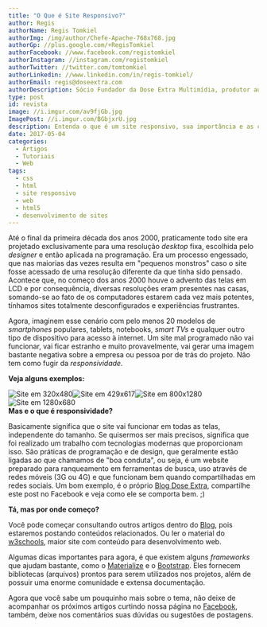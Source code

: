 ```yaml
---
title: "O Que é Site Responsivo?"
author: Regis
authorName: Regis Tomkiel
authorImg: /img/author/Chefe-Apache-768x768.jpg
authorGp: //plus.google.com/+RegisTomkiel
authorFacebook: //www.facebook.com/registomkiel
authorInstagram: //instagram.com/registomkiel
authorTwitter: //twitter.com/tomtomkiel
authorLinkedin: //www.linkedin.com/in/regis-tomkiel/
authorEmail: regis@doseextra.com
authorDescription: Sócio Fundador da Dose Extra Multimídia, produtor audiovisual, desenvolvedor web, podcaster, escritor e quando sobra tempo, coleciona videogames e filmes independentes.
type: post
id: revista
image: //i.imgur.com/av9fjGb.jpg
ImagePost: //i.imgur.com/BGbjxrU.jpg
description: Entenda o que é um site responsivo, sua importância e as caracteŕisticas principais de seu funcionamento.
date: 2017-05-04
categories:
  - Artigos
  - Tutoriais
  - Web
tags:
  - css
  - html
  - site responsivo
  - web
  - html5
  - desenvolvimento de sites
---
```

Até o final da primeira década dos anos 2000, praticamente todo site era projetado exclusivamente para uma resolução <em>desktop </em>fixa, escolhida pelo <em>designer </em>e então aplicada na programação. Era um processo engessado, que nas maiorias das vezes resulta em "pequenos monstros" caso o site fosse acessado de uma resolução diferente da que tinha sido pensado. Acontece que, no começo dos anos 2000 houve o advento das telas em LCD e por consequência, diversas resoluções eram presentes nas casas, somando-se ao fato de os computadores estarem cada vez mais potentes, tínhamos sites totalmente desconfigurados e experiências frustrantes.

Agora, imaginem esse cenário com pelo menos 20 modelos de <em>smartphones </em>populares, tablets, notebooks, <em>smart TVs </em>e qualquer outro tipo de dispositivo para acesso à internet. Um site mal programado não vai funcionar, vai ficar estranho e muito provavelmente, vai gerar uma imagem bastante negativa sobre a empresa ou pessoa por de trás do projeto. Não tem como fugir da <em>responsividade.</em>

<strong>Veja alguns exemplos:</strong>
<div class="owl-carousel owl-slider"><img src="//i.imgur.com/UK5a4M5.jpg" alt="Site em 320x480" /><img src="//i.imgur.com/em5KAWw.jpg" alt="Site em 429x617" /><img src="//i.imgur.com/5dd3Z13.jpg" alt="Site em 800x1280" /><img src="//i.imgur.com/Mfk67ey.jpg" alt="Site em 1280x680" /></div>
<strong>Mas e o que é responsividade?</strong>

Basicamente significa que o site vai funcionar em todas as telas, independente do tamanho. Se quisermos ser mais precisos, significa que foi realizado um trabalho com tecnologias modernas que proporcionam isso. São práticas de programação e de design, que geralmente estão ligadas ao que chamamos de "boa conduta", ou seja, é um website preparado para ranqueamento em ferramentas de busca, uso através de redes móveis (3G ou 4G) e que funcionam bem quando compartilhadas em redes sociais. Um bom exemplo, é o próprio <a href="//blog.doseextra.com">Blog Dose Extra</a>, compartilhe este post no Facebook e veja como ele se comporta bem. ;)

<strong>Tá, mas por onde começo?</strong>

Você pode começar consultando outros artigos dentro do <a href="//blog.doseextra.com">Blog</a>, pois estaremos postando conteúdos relacionados. Ou ler o material do <a href="//www.w3schools.com">w3schools</a>, maior site com conteúdo para desenvolvimento web.

Algumas dicas importantes para agora, é que existem alguns <em>frameworks</em> que ajudam bastante, como o <a href="//materializecss.com/">Materialize</a> e o <a href="//getbootstrap.com/">Bootstrap</a>. Eles fornecem bibliotecas (arquivos) prontos para serem utilizados nos projetos, além de possuir uma enorme comunidade e extensa documentação.

Agora que você sabe um pouquinho mais sobre o tema, não deixe de acompanhar os próximos artigos curtindo nossa página no <a href="//facebook.com/doseextra">Facebook</a>, também, deixe nos comentários suas dúvidas ou sugestões de postagens.
